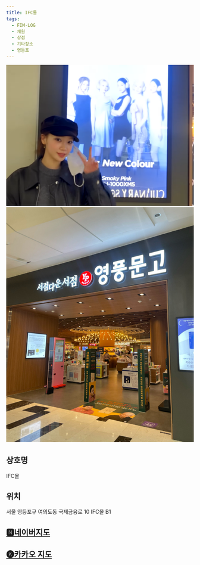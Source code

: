 ```yaml
---
title: IFC몰
tags:
  - FIM-LOG
  - 채원
  - 상점
  - 기타장소
  - 영등포
---
```

<img src="assets/250603_7.png">
<img src="assets/250603_8.jpg">


## 상호명
IFC몰

## 위치
서울 영등포구 여의도동 국제금융로 10 IFC몰 B1


## [🅽네이버지도](https://naver.me/G2EwJVkR)

## [🅚카카오 지도](https://place.map.kakao.com/18203409)